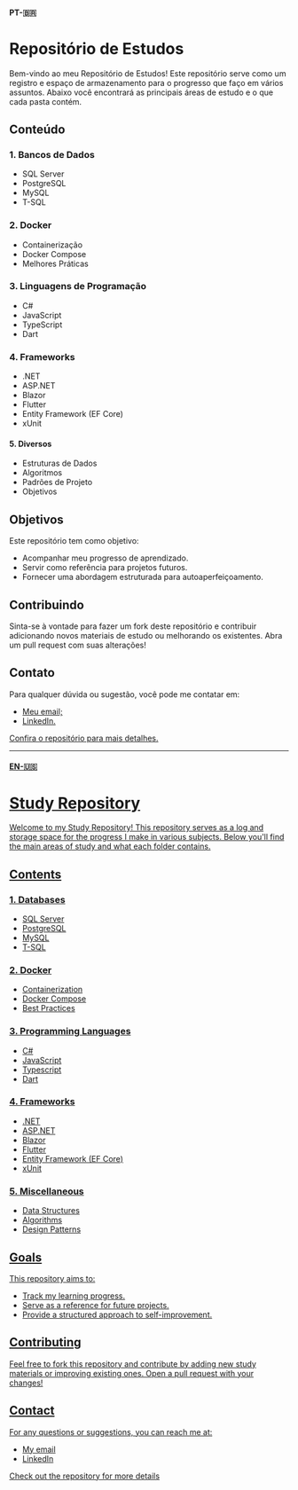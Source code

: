 #### PT-🇧🇷
# Repositório de Estudos
Bem-vindo ao meu Repositório de Estudos! Este repositório serve como um registro e espaço de armazenamento para o progresso que faço em vários assuntos. Abaixo você encontrará as principais áreas de estudo e o que cada pasta contém.

## Conteúdo
### 1. Bancos de Dados
- SQL Server
- PostgreSQL
- MySQL
- T-SQL

### 2. Docker
- Containerização
- Docker Compose
- Melhores Práticas

### 3. Linguagens de Programação
- C#
- JavaScript
- TypeScript
- Dart

### 4. Frameworks
- .NET
- ASP.NET
- Blazor
- Flutter
- Entity Framework (EF Core)
- xUnit

#### 5. Diversos
- Estruturas de Dados
- Algoritmos
- Padrões de Projeto
- Objetivos

## Objetivos
Este repositório tem como objetivo:
- Acompanhar meu progresso de aprendizado.
- Servir como referência para projetos futuros.
- Fornecer uma abordagem estruturada para autoaperfeiçoamento.

## Contribuindo
Sinta-se à vontade para fazer um fork deste repositório e contribuir adicionando novos materiais de estudo ou melhorando os existentes. Abra um pull request com suas alterações!

## Contato
Para qualquer dúvida ou sugestão, você pode me contatar em:
- <a href=mailto:gustavostephano@hotmail.com>Meu email;
- <a href=https://www.linkedin.com/in/gustavo-stephano/>LinkedIn.

Confira o repositório para mais detalhes.

----------------------------------------------------------------

#### EN-🇺🇸

# Study Repository                                                                                              
Welcome to my Study Repository! This repository serves as a log and storage space for the progress I make in various subjects. Below you'll find the main areas of study and what each folder contains.

## Contents
### 1. Databases
- SQL Server
- PostgreSQL
- MySQL
- T-SQL
### 2. Docker
- Containerization
- Docker Compose
- Best Practices

### 3. Programming Languages
- C#
- JavaScript
- Typescript
- Dart

### 4. Frameworks
- .NET
- ASP.NET
- Blazor
- Flutter
- Entity Framework (EF Core)
- xUnit

### 5. Miscellaneous
- Data Structures
- Algorithms
- Design Patterns

## Goals
This repository aims to:
- Track my learning progress.
- Serve as a reference for future projects.
- Provide a structured approach to self-improvement.

## Contributing
Feel free to fork this repository and contribute by adding new study materials or improving existing ones. Open a pull request with your changes!

## Contact
For any questions or suggestions, you can reach me at:
- <a href=mailto:gustavostephano@hotmail.com>My email
- <a href=https://www.linkedin.com/in/gustavo-stephano/>LinkedIn

Check out the repository for more details
